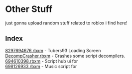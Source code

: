 # Other Stuff
just gonna upload random stuff related to roblox i find here!

## Index
[8297694676.rbxm](https://github.com/cens6r/robloxscripts/blob/main/scripts/etc/other_stuff/8297694676.rbxm) - Tubers93 Loading Screen
<br>
[DecompCrasher.rbxm](https://github.com/cens6r/robloxscripts/blob/main/scripts/etc/other_stuff/DecompCrasher.rbxm) - Crashes some script decompilers.
<br>
[694610398.rbxm](https://github.com/cens6r/robloxscripts/blob/main/scripts/etc/other_stuff/694610398.rbxm) - Script hub ui for 
<br>
[698126933.rbxm](https://github.com/cens6r/robloxscripts/blob/main/scripts/etc/other_stuff/698126933.rbxm) - Music script for 

